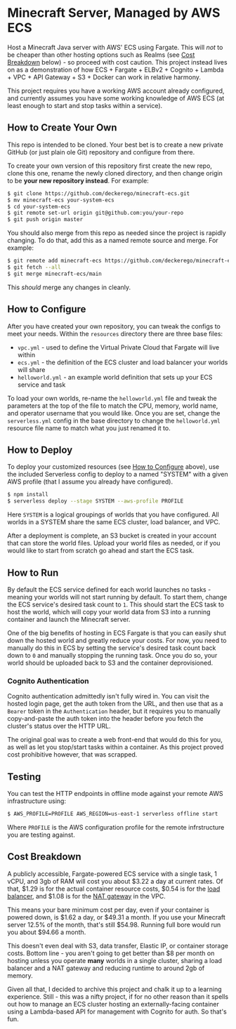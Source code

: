 # Minecraft Server, Managed by AWS ECS

Host a Minecraft Java server with AWS' ECS using Fargate. This will
*not* to be cheaper than other hosting options such as Realms
(see [Cost Breakdown](#cost-breakdown) below) - so proceed with cost caution.
This project instead lives on as a demonstration of how
ECS + Fargate + ELBv2 + Cognito + Lambda + VPC + API Gateway + S3 + Docker
can work in relative harmony.

This project requires you have a working AWS account already configured,
and currently assumes you have some working knowledge of AWS ECS (at least
enough to start and stop tasks within a service).


## How to Create Your Own

This repo is intended to be cloned. Your best bet is to create a new private
GitHub (or just plain ole Git) repository and configure from there.

To create your own version of this repository first create the new repo,
clone this one, rename the newly cloned directory, and then change origin
to be **your new repository instead**. For example:

```sh
$ git clone https://github.com/deckerego/minecraft-ecs.git
$ mv minecraft-ecs your-system-ecs
$ cd your-system-ecs
$ git remote set-url origin git@github.com:you/your-repo
$ git push origin master
```


You should also merge from this repo as needed since the project is
rapidly changing. To do that, add this as a named remote source and merge.
For example:

```sh
$ git remote add minecraft-ecs https://github.com/deckerego/minecraft-ecs.git
$ git fetch --all
$ git merge minecraft-ecs/main
```

This *should* merge any changes in cleanly.

## How to Configure

After you have created your own repository, you can tweak the configs to meet
your needs. Within the `resources` directory there are three base files:
- `vpc.yml` - used to define the Virtual Private Cloud that Fargate will live within
- `ecs.yml` - the definition of the ECS cluster and load balancer your worlds will share
- `helloworld.yml` - an example world definition that sets up your ECS service and task

To load your own worlds, re-name the `helloworld.yml` file and
tweak the parameters at the top of the file to match the CPU, memory,
world name, and operator username that you would like. Once you are set, change
the `serverless.yml` config in the base directory to change the `helloworld.yml`
resource file name to match what you just renamed it to.


## How to Deploy

To deploy your customized resources (see [How to Configure](#how-to-configure) above),
use the included Serverless config to deploy to a named "SYSTEM" with a given
AWS profile (that I assume you already have configured).

```sh
$ npm install
$ serverless deploy --stage SYSTEM --aws-profile PROFILE
```

Here `SYSTEM` is a logical groupings of worlds that you have configured.
All worlds in a SYSTEM share the same ECS cluster, load balancer, and VPC.

After a deployment is complete, an S3 bucket is created in your account that can
store the world files. Upload your world files as needed, or if you would
like to start from scratch go ahead and start the ECS task.


## How to Run

By default the ECS service defined for each world launches no tasks - meaning
your worlds will not start running by default. To start them, change
the ECS service's desired task count to `1`. This should start the ECS
task to host the world, which will copy your world data from S3 into a
running container and launch the Minecraft server.

One of the big benefits of hosting in ECS Fargate is that you can easily
shut down the hosted world and greatly reduce your costs. For now, you need
to manually do this in ECS by setting the service's desired task count
back down to `0` and manually stopping the running task. Once you do so,
your world should be uploaded back to S3 and the container deprovisioned.

### Cognito Authentication

Cognito authentication admittedly isn't fully wired in. You can visit the
hosted login page, get the auth token from the URL, and then use that as a
`Bearer` token in the `Authentication` header, but it requires you to manually
copy-and-paste the auth token into the header before you fetch the cluster's
status over the HTTP URL.

The original goal was to create a web front-end that would do this for you,
as well as let you stop/start tasks within a container. As this project
proved cost prohibitive however, that was scrapped.


## Testing

You can test the HTTP endpoints in offline mode against your remote AWS
infrastructure using:

```sh
$ AWS_PROFILE=PROFILE AWS_REGION=us-east-1 serverless offline start
```

Where `PROFILE` is the AWS configuration profile for the remote infrstructure
you are testing against.


## Cost Breakdown

A publicly accessible, Fargate-powered ECS service with a single task,
1 vCPU, and 3gb of RAM will cost you about $3.22 a day at current rates.
Of that, $1.29 is for the actual container resource costs,
$0.54 is for the [load balancer](https://aws.amazon.com/elasticloadbalancing/pricing/),
and $1.08 is for the [NAT gateway](https://aws.amazon.com/vpc/pricing/) in the VPC.

This means your bare minimum cost per day, even if your container is
powered down, is $1.62 a day, or $49.31 a month. If you use your Minecraft
server 12.5% of the month, that's still $54.98. Running full bore would
run you about $94.66 a month.

This doesn't even deal with S3, data transfer, Elastic IP,
or container storage costs. Bottom line - you aren't going to get better than
$8 per month on hosting unless you operate **many** worlds in a single
cluster, sharing a load balancer and a NAT gateway and reducing runtime to
around 2gb of memory.

Given all that, I decided to archive this project and chalk it up to a
learning experience. Still - this was a nifty project, if for no other reason
than it spells out how to manage an ECS cluster hosting an externally-facing
container using a Lambda-based API for management with Cognito for auth.
So that's fun.
